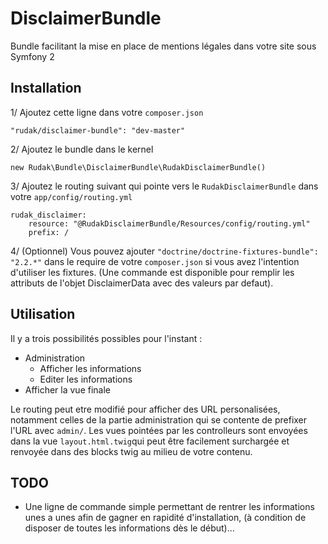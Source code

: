# DisclaimerBundle

Bundle facilitant la mise en place de mentions légales dans votre site sous Symfony 2

## Installation

1/ Ajoutez cette ligne dans votre `composer.json`
```
"rudak/disclaimer-bundle": "dev-master"
```
2/ Ajoutez le bundle dans le kernel
```
new Rudak\Bundle\DisclaimerBundle\RudakDisclaimerBundle()
```
3/ Ajoutez le routing suivant qui pointe vers le `RudakDisclaimerBundle` dans votre `app/config/routing.yml`
```
rudak_disclaimer:
    resource: "@RudakDisclaimerBundle/Resources/config/routing.yml"
    prefix: /
```
4/ (Optionnel) Vous pouvez ajouter `"doctrine/doctrine-fixtures-bundle": "2.2.*"` dans le require de votre `composer.json` si vous avez l'intention d'utiliser les fixtures. (Une commande est disponible pour remplir les attributs de l'objet DisclaimerData avec des valeurs par defaut).
## Utilisation

Il y a trois possibilités possibles pour l'instant :

 - Administration
     - Afficher les informations
     - Editer les informations
 - Afficher la vue finale

Le routing peut etre modifié pour afficher des URL personalisées, notamment celles de la partie administration qui se contente de prefixer l'URL avec `admin/`.
Les vues pointées par les controlleurs sont envoyées dans la vue `layout.html.twig`qui peut être facilement surchargée et renvoyée dans des blocks twig au milieu de votre contenu.
## TODO
 - Une ligne de commande simple permettant de rentrer les informations unes a unes afin de gagner en rapidité d'installation, (à condition de disposer de toutes les informations dès le début)...
